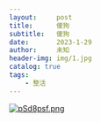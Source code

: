 ```yaml
---
layout:     post
title:      傻狗
subtitle:   傻狗
date:       2023-1-29
author:     未知
header-img: img/1.jpg
catalog: true
tags:
    - 整活
---
```

[![pSd8psf.png](https://s1.ax1x.com/2023/01/29/pSd8psf.png)](https://imgse.com/i/pSd8psf)
